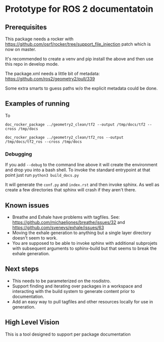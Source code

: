 # Prototype for ROS 2 documentatoin

## Prerequisites

This package needs a rocker with https://github.com/osrf/rocker/tree/support_file_injection patch which is now on master.

It's recommended to create a venv and pip install the above and then use this repo in develop mode. 

The package.xml needs a little bit of metadata: 
https://github.com/ros2/geometry2/pull/339

Some extra smarts to guess paths w/o the explicit metadata could be done.

## Examples of running

To 

    doc_rocker_package ../geometry2_clean/tf2 --output /tmp/docs/tf2 --cross /tmp/docs

    doc_rocker_package ../geometry2_clean/tf2_ros --output /tmp/docs/tf2_ros --cross /tmp/docs

### Debugging

If you add `--debug` to the command line above it will create the environment and drop you into a bash shell. 
To invoke the standard entrypoint at that point just run `python3 build_docs.py`

It will generate the `conf.py` and `index.rst` and then invoke sphinx. As well as create a few directories that sphinx will crash if they aren't there.



## Known issues

* Breathe and Exhale have problems with tagfiles. See: https://github.com/michaeljones/breathe/issues/32 and https://github.com/svenevs/exhale/issues/63
* Moving the exhale generation to anything but a single layer directory doesn't seem to work.
* You are supposed to be able to invoke sphinx with additional subprojets with subsequent arguments to sphinx-build but that seems to break the exhale generation.

## Next steps
* This needs to be parameterized on the rosdistro.
* Support finding and iterating over packages in a workspace and interacting with the build system to generate content prior to documentation.
* Add an easy way to pull tagfiles and other resources locally for use in generation.

## High Level Vision

This is a tool designed to support per package documentation 